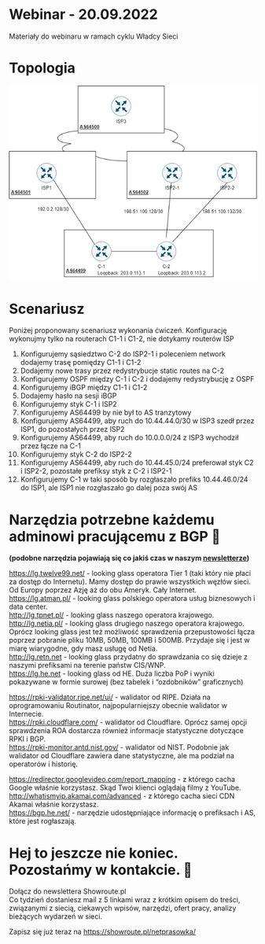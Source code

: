 # Webinar - 20.09.2022
Materiały do webinaru w ramach cyklu Władcy Sieci

# Topologia

![Topologia](Lab.png)

# Scenariusz
Poniżej proponowany scenariusz wykonania ćwiczeń. Konfigurację wykonujmy tylko na routerach C1-1 i C1-2, nie dotykamy routerów ISP

1) Konfigurujemy sąsiedztwo C-2 do ISP2-1 i poleceniem network dodajemy trasę pomiędzy C1-1 i  C1-2
2) Dodajemy nowe trasy przez redystrybucje static routes na C-2 
3) Konfigurujemy OSPF między C-1 i C-2 i dodajemy redystrybucję z OSPF
4) Konfigurujemy iBGP między C1-1 i C1-2
5) Dodajemy hasło na sesji iBGP
6) Konfigurujemy styk C-1 i ISP2
7) Konfigurujemy AS64499 by nie był to AS tranzytowy
8) Konfigurujemy AS64499, aby ruch do 10.44.44.0/30 w ISP3 szedł przez ISP1, do pozostałych przez ISP2
9) Konfigurujemy AS64499, aby ruch do 10.0.0.0/24 z ISP3 wychodził przez łącze na C-1
10) Konfigurujemy styk C-2 do ISP2-2
11) Konfigurujemy AS64499, aby ruch do 10.44.45.0/24 preferował styk C2 i ISP2-2, pozostałe prefiksy styk z C-2 i ISP2-1
12) Konfigurujemy C-1 w taki sposób by rozgłaszało prefiks 10.44.46.0/24 do ISP1, ale ISP1 nie rozgłaszało go dalej poza swój AS



# Narzędzia potrzebne każdemu adminowi pracującemu z BGP 🧰
__(podobne narzędzia pojawiają się co jakiś czas w naszym [newsletterze](https://showroute.pl/netprasowka))__

https://lg.twelve99.net/ - looking glass operatora Tier 1 (taki który nie płaci za dostęp do Internetu). Mamy dostęp do prawie wszystkich węzłów sieci. Od Europy poprzez Azję aż do obu Ameryk. Cały Internet.<br />
https://lg.atman.pl/ - looking glass polskiego operatora usług biznesowych i data center.<br />
http://lg.tpnet.pl/ - looking glass naszego operatora krajowego.<br />
http://lg.netia.pl/ - looking glass drugiego naszego operatora krajowego. Oprócz looking glass jest też możliwość sprawdzenia przepustowości łącza poprzez pobranie pliku 10MB, 50MB, 100MB i 500MB. Przydaje się i jest w miarę wiarygodne, gdy masz usługę od Netia.<br />
http://lg.retn.net - looking glass przydatny do sprawdzania co się dzieje z naszymi prefiksami na terenie państw CIS/WNP.<br />
https://lg.he.net - looking glass od HE. Duża liczba PoP i wyniki pokazywane w formie surowej (bez tabelek i “ozdobników” graficznych)<br />


https://rpki-validator.ripe.net/ui/ - walidator od RIPE. Działa na oprogramowaniu Routinator, najpopularniejszy obecnie walidator w Internecie.<br />
https://rpki.cloudflare.com/ - walidator od Cloudflare. Oprócz samej opcji sprawdzenia ROA dostarcza również informacje statystyczne dotyczące RPKI i BGP.<br />
https://rpki-monitor.antd.nist.gov/ - walidator od NIST. Podobnie jak walidator od Cloudflare zawiera dane statystyczne, ale ma podział na operatorów i historię.<br />

https://redirector.googlevideo.com/report_mapping - z którego cacha Google właśnie korzystasz. Skąd Twoi klienci oglądają filmy z YouTube. <br />
http://whatismyip.akamai.com/advanced - z którego cacha sieci CDN Akamai właśnie korzystasz. <br />
https://bgp.he.net/ - narzędzie udostępniające informację o prefiksach i AS, które jest rogłaszają.<br />


# Hej to jeszcze nie koniec. Pozostańmy w kontakcie.  👋

Dołącz do newslettera Showroute.pl<br />
Co tydzień dostaniesz mail z 5 linkami wraz z krótkim opisem do treści, związanymi z siecią, ciekawych wpisów, narzędzi, ofert pracy, analizy bieżących wydarzeń w sieci.  

Zapisz się już teraz na https://showroute.pl/netprasowka/
